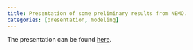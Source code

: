```yaml
---
title: Presentation of some preliminary results from NEMO.
categories: [presentation, modeling]
---
```


The presentation can be found [here](nemo1_presentation/nemo_preliminary_results.slides.html).

